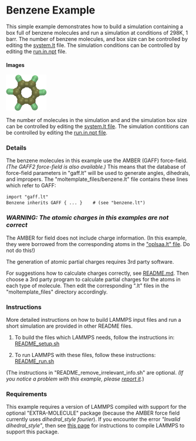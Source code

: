 Benzene Example
===================
This simple example demonstrates how to build a simulation containing a box full of benzene molecules and run a simulation at conditions of 298K, 1 barr.  The number of benzene molecules, and box size can be controlled by editing the [system.lt](./moltemplate_files/system.lt) file.  The simulation conditions can be controlled by editing the [run.in.npt](./run.in.npt) file.


#### Images

<img src="images/benzene.jpg" width=110>

The number of molecules in the simulation and and the simulation box size can be controlled by editing the [system.lt file](moltemplate_files/system.lt).  The simulation contitions can be controlled by editing the [run.in.npt file](run.in.npt).


### Details 

The benzene molecules in this example use the AMBER (GAFF) force-field.  *(The GAFF2 force-field is also available.)*  This means that the database of force-field parameters in "gaff.lt" will be used to generate angles, dihedrals, and impropers.  The "moltemplate_files/benzene.lt" file contains these lines which refer to GAFF:

```
import "gaff.lt"
Benzene inherits GAFF { ... }    # (see "benzene.lt")
```


### *WARNING: The atomic charges in this examples are not correct*

The AMBER for field does not include charge information.  (In this example, they were borrowed from the corresponding atoms in the ["oplsaa.lt" file](../../../../moltemplate/force_fields/oplsaa.lt).  Do not do this!)

The generation of atomic partial charges requires 3rd party software.

For suggestions how to calculate charges correctly, see [README.md](../README.md).  Then choose a 3rd party program to calculate partial charges for the atoms in each type of molecule.  Then edit the corresponding ".lt" files in the "moltemplate_files" directory accordingly.


### Instructions

More detailed instructions on how to build LAMMPS input files and
run a short simulation are provided in other README files.

1) To build the files which LAMMPS needs, follow the instructions in:
[README_setup.sh](README_setup.sh)

2) To run LAMMPS with these files, follow these instructions:
[README_run.sh](README_run.sh)

(The instructions in "README_remove_irrelevant_info.sh" are optional.  *(If you notice a problem with this example, please [report it](../README.md).*)


### Requirements

This example requires a version of LAMMPS compiled with support for the optional "EXTRA-MOLECULE" package (because the AMBER force field currently uses *dihedral_style fourier*).  If you encounter the error *"Invalid dihedral_style"*, then see [this page](https://lammps.sandia.gov/doc/Build_package.html) for instructions to compile LAMMPS to support this package.
